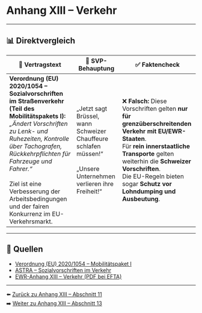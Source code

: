 # Anhang XIII – Verkehr

---

## 📊 Direktvergleich

| 📜 **Vertragstext** | 🧨 **SVP-Behauptung** | ✅ **Faktencheck** |
|---------------------|-----------------------|--------------------|
| **Verordnung (EU) 2020/1054 – Sozialvorschriften im Straßenverkehr (Teil des Mobilitätspakets I):** _„Ändert Vorschriften zu Lenk- und Ruhezeiten, Kontrolle über Tachografen, Rückkehrpflichten für Fahrzeuge und Fahrer.“_ <br><br> Ziel ist eine Verbesserung der Arbeitsbedingungen und der fairen Konkurrenz im EU-Verkehrsmarkt. | „Jetzt sagt Brüssel, wann Schweizer Chauffeure schlafen müssen!“ <br><br> „Unsere Unternehmen verlieren ihre Freiheit!“ | ❌ **Falsch:** Diese Vorschriften gelten **nur für grenzüberschreitenden Verkehr mit EU/EWR-Staaten**. <br> Für **rein innerstaatliche Transporte** gelten weiterhin die **Schweizer Vorschriften**. <br> Die EU-Regeln bieten sogar **Schutz vor Lohndumping und Ausbeutung**. |

---

## 🔗 Quellen

- [Verordnung (EU) 2020/1054 – Mobilitätspaket I](https://eur-lex.europa.eu/legal-content/DE/TXT/?uri=CELEX:32020R1054)
- [ASTRA – Sozialvorschriften im Verkehr](https://www.astra.admin.ch/)
- [EWR-Anhang XIII – Verkehr (PDF bei EFTA)](https://www.efta.int/media/documents/legal-texts/eea/annexes-to-the-agreement/Annex-XIII.pdf)

---

⬅️ [Zurück zu Anhang XIII – Abschnitt 11](anhang_XIII_abschnitt_11.md)  
➡️ [Weiter zu Anhang XIII – Abschnitt 13](anhang_XIII_abschnitt_13.md)
